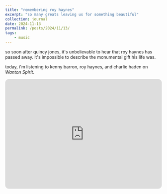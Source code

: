 ```yaml
---
title: "remembering roy haynes"
excerpt: "so many greats leaving us for something beautiful"
collection: journal
date: 2024-11-13
permalink: /posts/2024/11/13/
tags: 
    - music
---
```

 
so soon after quincy jones, it's unbelievable to hear that roy haynes has passed away. it's impossible to describe the monumental gift his life was.

today, i'm listening to kenny barron, roy haynes, and charlie haden on *Wanton Spirit*.

<iframe style="border-radius:12px" src="https://open.spotify.com/embed/album/014Yi62dTNyZsmXlTsU4zj?utm_source=generator" width="100%" height="352" frameBorder="0" allowfullscreen="" allow="autoplay; clipboard-write; encrypted-media; fullscreen; picture-in-picture" loading="lazy"></iframe>